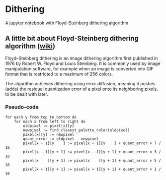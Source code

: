 # Dithering
A jupyter notebook with Floyd-Steinberg dithering algorithm

## A little bit about Floyd-Steinberg dithering algorithm ([wiki](https://en.wikipedia.org/wiki/Floyd%E2%80%93Steinberg_dithering))

Floyd–Steinberg dithering is an image dithering algorithm first published in 1976 by Robert W. Floyd and Louis Steinberg. It is commonly used by image manipulation software, for example when an image is converted into GIF format that is restricted to a maximum of 256 colors.

The algorithm achieves dithering using error diffusion, meaning it pushes (adds) the residual quantization error of a pixel onto its neighboring pixels, to be dealt with later.

### Pseudo-code


    for each y from top to bottom do
        for each x from left to right do
            oldpixel := pixel[x][y]
            newpixel := find_closest_palette_color(oldpixel)
            pixel[x][y] := newpixel
            quant_error := oldpixel - newpixel
            pixel[x + 1][y    ] := pixel[x + 1][y    ] + quant_error × 7 / 16
            pixel[x - 1][y + 1] := pixel[x - 1][y + 1] + quant_error × 3 / 16
            pixel[x    ][y + 1] := pixel[x    ][y + 1] + quant_error × 5 / 16
            pixel[x + 1][y + 1] := pixel[x + 1][y + 1] + quant_error × 1 / 16

